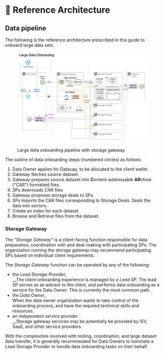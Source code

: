 # 📐 Reference Architecture

## Data pipeline

The following is the reference architecture prescribed in this guide to onboard large data sets.&#x20;



<figure><img src="../.gitbook/assets/large-data-onboarding-reference-architecture.drawio.png" alt=""><figcaption><p>Large data onboarding pipeline with storage gateway</p></figcaption></figure>

The outline of data onboarding steps (numbered circles) as follows:

1. Data Owner applies for Datacap, to be allocated to the client wallet.
2. Gateway fetches source dataset.
3. Gateway prepares source dataset into **C**ontent-addressable **AR**chive ("CAR") formatted files.
4. SPs downloads CAR files
5. Gateway proposes storage deals to SPs.
6. SPs imports the CAR files corresponding to Storage Deals. Seals the data into sectors.
7. Create an index for each dataset.
8. Browse and Retrieve files from the dataset.&#x20;

### Storage Gateway

The "_Storage Gateway_" is a client-facing function responsible for data preparation, coordination with and deal-making with participating SPs. The organization running the storage gateway may recommend participating SPs based on individual client requirements.

The _Storage Gateway_ function can be operated by any of the following:

* the _Lead Storage Provider,_\
  __The client onboarding experience is managed by a _Lead SP._ The lead SP serves as an advisor to the client, and performs data onboarding as a service for the Data Owner. This is currently the most common path.
* the _Data Owner_,\
  When the data owner organization wants to take control of the onboarding process, and have the required technical skills and resources.
* an _independent_ _service provider_\
  __Storage gateway services may be potentially be provided by ISV, SaaS, and other service providers.&#x20;

With the complexities involved with tooling, coordination, and large dataset data transfer, it is generally recommended for Data Owners to nominate a Lead Storage Provider to handle data onboarding tasks on their behalf.

###
